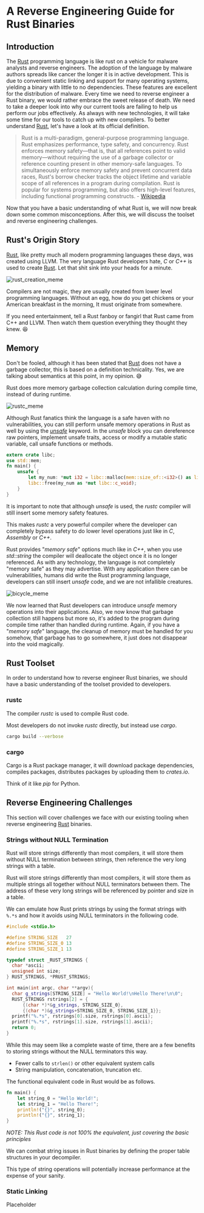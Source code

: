 # A Reverse Engineering Guide for Rust Binaries



## Introduction
The [Rust](https://en.wikipedia.org/wiki/Rust_(programming_language)) programming language is like rust on a vehicle for malware analysts and reverse engineers. The adoption of the language by malware authors spreads like cancer the longer it is in active development. This is due to convenient static linking and support for many operating systems, yielding a binary with little to no dependencies. These features are excellent for the distribution of malware. Every time we need to reverse engineer a Rust binary, we would rather embrace the sweet release of death. We need to take a deeper look into why our current tools are failing to help us perform our jobs effectively. As always with new technologies, it will take some time for our tools to catch up with new compilers. To better understand [Rust](https://en.wikipedia.org/wiki/Rust_(programming_language)), let's have a look at its official definition.

> Rust is a multi-paradigm, general-purpose programming language. Rust emphasizes performance, type safety, and concurrency. Rust enforces memory safety—that is, that all references point to valid memory—without requiring the use of a garbage collector or reference counting present in other memory-safe languages. To simultaneously enforce memory safety and prevent concurrent data races, Rust's borrow checker tracks the object lifetime and variable scope of all references in a program during compilation. Rust is popular for systems programming, but also offers high-level features, including functional programming constructs. - [Wikipedia](https://en.wikipedia.org/wiki/Rust_(programming_language))

Now that you have a basic understanding of what Rust is, we will now break down some common misconceptions. After this, we will discuss the toolset and reverse engineering challenges.

## Rust's Origin Story

[Rust](https://en.wikipedia.org/wiki/Rust_(programming_language)), like pretty much all modern programming languages these days, was created using LLVM. The very language Rust developers hate, *C* or *C++* is used to create [Rust](https://en.wikipedia.org/wiki/Rust_(programming_language)). Let that shit sink into your heads for a minute. 

![rust_creation_meme](images/dc4da815e74aef5281477e80702d9c46cdc366b74927073e3caac9f2b1d20b8c.jpg)

Compilers are not magic, they are usually created from lower level programming languages. Without an egg, how do you get chickens or your American breakfast in the morning, It must originate from somewhere.

If you need entertainment, tell a Rust fanboy or fangirl that Rust came from C++ and LLVM. Then watch them question everything they thought they knew. 😆

## Memory

Don't be fooled, although it has been stated that [Rust](https://en.wikipedia.org/wiki/Rust_(programming_language)) does not have a garbage collector, this is based on a definition technicality. Yes, we are talking about semantics at this point, in my opinion. 😅 

Rust does more memory garbage collection calculation during compile time, instead of during runtime.

![rustc_meme](images/0650c178bacfbf4a0139be796e1a72b3014f112ce03d3037e9f62ef5e7e680fa.jpg)

Although Rust fanatics think the language is a safe haven with no vulnerabilities, you can still perform unsafe memory operations in Rust as well by using the [*unsafe*](https://doc.rust-lang.org/book/ch19-01-unsafe-rust.html) keyword. In the *unsafe* block you can dereference raw pointers, implement unsafe traits, access or modify a mutable static variable, call unsafe functions or methods.

```rust
extern crate libc; 
use std::mem;
fn main() {
    unsafe {
        let my_num: *mut i32 = libc::malloc(mem::size_of::<i32>() as libc::size_t) as *mut i32;
        libc::free(my_num as *mut libc::c_void);
    }
}
```

It is important to note that although *unsafe* is used, the *rustc* compiler will still insert some memory safety features.

This makes *rustc* a very powerful compiler where the developer can completely bypass safety to do lower level operations just like in *C*, *Assembly* or *C++*.

Rust provides "*memory safe*" options much like in *C++*, when you use *std::string* the compiler will deallocate the object once it is no longer referenced. As with any technology, the language is not completely "memory safe" as they may advertise. With any application there can be vulnerabilities, humans did write the Rust programming language, developers can still insert *unsafe* code, and we are not infallible creatures. 

![bicycle_meme](images/cef29a8a960c48bdad67ed2b3e80d7655684836520cfa3958abf894bac969180.jpg)

We now learned that Rust developers can introduce *unsafe* memory operations into their applications. Also, we now know that garbage collection still happens but more so, it's added to the program during compile time rather than handled during runtime. Again, if you have a "*memory safe*" language, the cleanup of memory must be handled for you somehow, that garbage has to go somewhere, it just does not disappear into the void magically.

## Rust Toolset

In order to understand how to reverse engineer Rust binaries, we should have a basic understanding of the toolset provided to developers.

### rustc

The compiler *rustc* is used to compile Rust code.

Most developers do not invoke *rustc* directly, but instead use *cargo*.

```bash
cargo build --verbose
```

### cargo

Cargo is a Rust package manager, it will download package dependencies, compiles packages, distributes packages by uploading them to *crates.io*.

Think of it like *pip* for Python.

## Reverse Engineering Challenges

This section will cover challenges we face with our existing tooling when reverse engineering [Rust](https://en.wikipedia.org/wiki/Rust_(programming_language)) binaries.

### Strings without NULL Termination

Rust will store strings differently than most compilers, it will store them without NULL termination between strings, then reference the very long strings with a table.

Rust will store strings differently than most compilers, it will store them as multiple strings all together without NULL terminators between them. The address of these very long strings will be referenced by pointer and size in a table.

We can emulate how Rust prints strings by using the format strings with  `%.*s` and how it avoids using NULL terminators in the following code.

```cpp
#include <stdio.h>

#define STRING_SIZE   27
#define STRING_SIZE_0 13
#define STRING_SIZE_1 13

typedef struct _RUST_STRINGS {
  char *ascii;
  unsigned int size;
} RUST_STRINGS, *PRUST_STRINGS;

int main(int argc, char **argv){
  char g_strings[STRING_SIZE] = "Hello World!\nHello There!\n\0";
  RUST_STRINGS rstrings[2] = {
	  {(char *)*&g_strings, STRING_SIZE_0},
	  {(char *)&g_strings+STRING_SIZE_0, STRING_SIZE_1}};
  printf("%.*s", rstrings[0].size, rstrings[0].ascii);
  printf("%.*s", rstrings[1].size, rstrings[1].ascii);
  return 0;
}
```

While this may seem like a complete waste of time, there are a few benefits to storing strings without the NULL terminators this way.

- Fewer calls to `strlen()` or other equivalent system calls
- String manipulation, concatenation, truncation etc.

The functional equivalent code in Rust would be as follows.

```rust
fn main() {
	let string_0 = "Hello World!";
	let string_1 = "Hello There!";
    println!("{}", string_0);
    println!("{}", string_1);
}
```

*NOTE: This Rust code is not 100% the equivalent, just covering the basic principles*

We can combat string issues in Rust binaries by defining the proper table structures in your decompiler.

This type of string operations will potentially increase performance at the expense of your sanity.

### Static Linking

Placeholder



